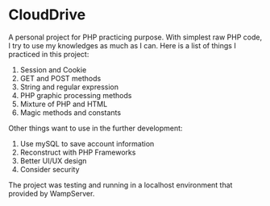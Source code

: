 # CloudDrive
A personal project for PHP practicing purpose.
With simplest raw PHP code, I try to use my knowledges as much as I can.
Here is a list of things I practiced in this project:
  1. Session and Cookie
  2. GET and POST methods
  3. String and regular expression
  4. PHP graphic processing methods
  5. Mixture of PHP and HTML
  6. Magic methods and constants

Other things want to use in the further development:
  1. Use mySQL to save account information
  2. Reconstruct with PHP Frameworks
  3. Better UI/UX design
  4. Consider security
  
The project was testing and running in a localhost environment that provided by WampServer.
